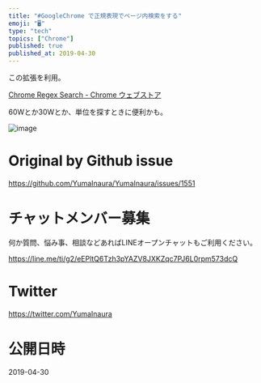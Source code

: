 ```yaml
---
title: "#GoogleChrome で正規表現でページ内検索をする"
emoji: "🖥"
type: "tech"
topics: ["Chrome"]
published: true
published_at: 2019-04-30
---
```


この拡張を利用。

[Chrome Regex Search - Chrome ウェブストア](https://chrome.google.com/webstore/detail/chrome-regex-search/bpelaihoicobbkgmhcbikncnpacdbknn)

60Wとか30Wとか、単位を探すときに便利かも。

![image](https://user-images.githubusercontent.com/13635059/56943363-21cfb580-6b5a-11e9-9ed6-3949e839dc77.png)


# Original by Github issue

https://github.com/YumaInaura/YumaInaura/issues/1551








<!-- Update From Qiita API -->

# チャットメンバー募集


何か質問、悩み事、相談などあればLINEオープンチャットもご利用ください。

https://line.me/ti/g2/eEPltQ6Tzh3pYAZV8JXKZqc7PJ6L0rpm573dcQ





# Twitter


https://twitter.com/YumaInaura


<!-- Update From Qiita API -->



# 公開日時

2019-04-30
